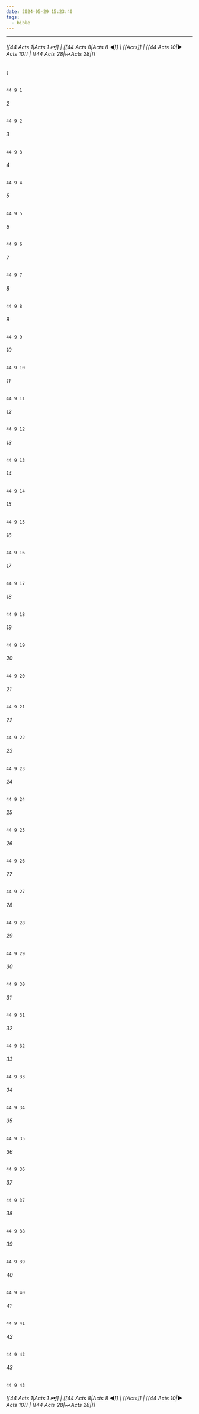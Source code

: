 ```yaml
---
date: 2024-05-29 15:23:40
tags:
  - bible
---
```

___

###### [[44 Acts 1|Acts 1 ⏮]] | [[44 Acts 8|Acts 8 ◀]] | [[Acts]] | [[44 Acts 10|▶ Acts 10]] | [[44 Acts 28|⏭ Acts 28|]]

###### 1
``` verse
44 9 1 
```
###### 2
``` verse
44 9 2 
```
###### 3
``` verse
44 9 3 
```
###### 4
``` verse
44 9 4 
```
###### 5
``` verse
44 9 5 
```
###### 6
``` verse
44 9 6 
```
###### 7
``` verse
44 9 7 
```
###### 8
``` verse
44 9 8 
```
###### 9
``` verse
44 9 9 
```
###### 10
``` verse
44 9 10 
```
###### 11
``` verse
44 9 11 
```
###### 12
``` verse
44 9 12 
```
###### 13
``` verse
44 9 13 
```
###### 14
``` verse
44 9 14 
```
###### 15
``` verse
44 9 15 
```
###### 16
``` verse
44 9 16 
```
###### 17
``` verse
44 9 17 
```
###### 18
``` verse
44 9 18 
```
###### 19
``` verse
44 9 19 
```
###### 20
``` verse
44 9 20 
```
###### 21
``` verse
44 9 21 
```
###### 22
``` verse
44 9 22 
```
###### 23
``` verse
44 9 23 
```
###### 24
``` verse
44 9 24 
```
###### 25
``` verse
44 9 25 
```
###### 26
``` verse
44 9 26 
```
###### 27
``` verse
44 9 27 
```
###### 28
``` verse
44 9 28 
```
###### 29
``` verse
44 9 29 
```
###### 30
``` verse
44 9 30 
```
###### 31
``` verse
44 9 31 
```
###### 32
``` verse
44 9 32 
```
###### 33
``` verse
44 9 33 
```
###### 34
``` verse
44 9 34 
```
###### 35
``` verse
44 9 35 
```
###### 36
``` verse
44 9 36 
```
###### 37
``` verse
44 9 37 
```
###### 38
``` verse
44 9 38 
```
###### 39
``` verse
44 9 39 
```
###### 40
``` verse
44 9 40 
```
###### 41
``` verse
44 9 41 
```
###### 42
``` verse
44 9 42 
```
###### 43
``` verse
44 9 43 
```

###### [[44 Acts 1|Acts 1 ⏮]] | [[44 Acts 8|Acts 8 ◀]] | [[Acts]] | [[44 Acts 10|▶ Acts 10]] | [[44 Acts 28|⏭ Acts 28|]]

